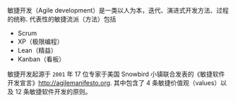 敏捷开发（Agile development）是一类以人为本，迭代、演进式开发方法、过程的统称.
代表性的敏捷流派（方法）包括 
- Scrum
- XP（极限编程）
- Lean（精益）
- Kanban（看板）

敏捷开发起源于 `2001` 年 17 位专家于美国 Snowbird 小镇联合发表的《敏捷软件开发宣言》http://agilemanifesto.org.
其中包含了 4 条敏捷价值观（values）以及 12 条敏捷软件开发的原则。
